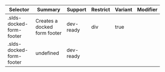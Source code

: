 

| Selector | Summary | Support | Restrict | Variant | Modifier |
|-------|-------|-------|-------|-------|-------|
| .slds-docked-form-footer | Creates a docked form footer | dev-ready | div | true |   |
| .slds-docked-form-footer | undefined | dev-ready |   |   |   |